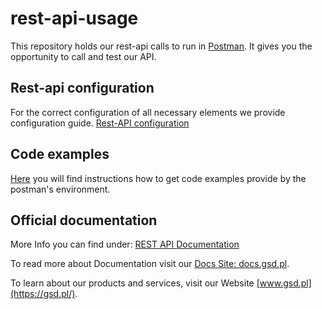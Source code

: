 # rest-api-usage

This repository holds our rest-api calls to run in [Postman](https://github.com/GSD-Software/rest-api-usage/tree/master/postman-collection).
It gives you the opportunity to call and test our API.

## Rest-api configuration
For the correct configuration of all necessary elements we provide configuration guide.
[Rest-API configuration](https://dev-docs.gsd.pl/restapi/information/installation/)

## Code examples
[Here](https://learning.getpostman.com/docs/postman/sending-api-requests/generate-code-snippets/) you will find instructions how to get code examples provide by the postman's environment.

## Official documentation
More Info you can find under: [REST API Documentation](https://docs.gsd.pl/restapi/api/api/)

To read more about Documentation visit our [Docs Site: docs.gsd.pl](https://docs.gsd.pl/).

To learn about our products and services, visit our Website [www.gsd.pl](https://gsd.pl/).


